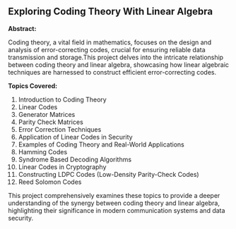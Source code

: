 ## Exploring Coding Theory With Linear Algebra

**Abstract:**

Coding theory, a vital field in mathematics, focuses on the design and analysis of error-correcting codes, crucial for ensuring reliable data transmission and storage.This project delves into the intricate relationship between coding theory and linear algebra, showcasing how linear algebraic techniques are harnessed to construct efficient error-correcting codes.

**Topics Covered:**
1. Introduction to Coding Theory
2. Linear Codes
3. Generator Matrices
4. Parity Check Matrices
5. Error Correction Techniques
6. Application of Linear Codes in Security
7. Examples of Coding Theory and Real-World Applications
8. Hamming Codes
9. Syndrome Based Decoding Algorithms
10. Linear Codes in Cryptography
11. Constructing LDPC Codes (Low-Density Parity-Check Codes)
12. Reed Solomon Codes

This project comprehensively examines these topics to provide a deeper understanding of the synergy between coding theory and linear algebra, highlighting their significance in modern communication systems and data security.
